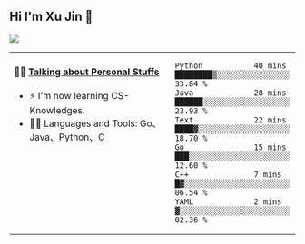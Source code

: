
## Hi I'm Xu Jin 👋
![](https://komarev.com/ghpvc/?username=jiayouxujin&color=brightgreen&label=PROFILE+VIEWS)



<table align="center">
<tr>
<td valign="top" width="60%">

#### 🏋️‍♀️ <a href="https://github.com/jiayouxujin" target="_blank">Talking about Personal Stuffs</a>
<!-- recent_releases starts -->

- ⚡  I'm now learning CS-Knowledges.  
- 🏊‍♂️ Languages and Tools: Go、Java、Python、C
<!-- recent_releases ends -->
</td>
<td>
 
<!--START_SECTION:waka-->

```text
Python           40 mins         ████████▒░░░░░░░░░░░░░░░░   33.84 %
Java             28 mins         ██████░░░░░░░░░░░░░░░░░░░   23.93 %
Text             22 mins         ████▓░░░░░░░░░░░░░░░░░░░░   18.70 %
Go               15 mins         ███░░░░░░░░░░░░░░░░░░░░░░   12.60 %
C++              7 mins          █▓░░░░░░░░░░░░░░░░░░░░░░░   06.54 %
YAML             2 mins          ▓░░░░░░░░░░░░░░░░░░░░░░░░   02.36 %
```

<!--END_SECTION:waka-->
 
</td>
</tr>
</table>





